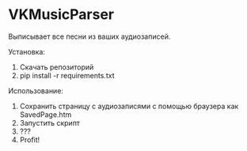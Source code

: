 # VKMusicParser

Выписывает все песни из ваших аудиозаписей.

Установка:
1) Скачать репозиторий
2) pip install -r requirements.txt

Использование:
1) Сохранить страницу c аудиозаписями с помощью браузера как SavedPage.htm
2) Запустить скрипт
3) ???
4) Profit!
